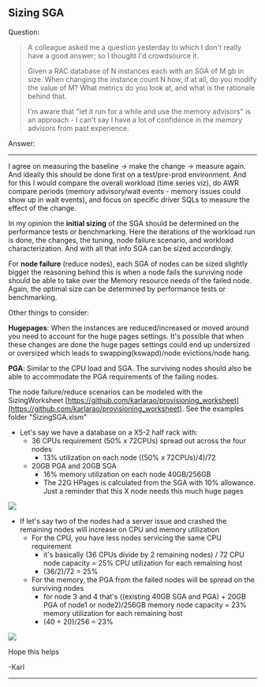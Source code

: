 

## Sizing SGA ##

Question: 
> A colleague asked me a question yesterday to which I don't really have a good answer; so I thought I'd crowdsource it. 
> 
> Given a RAC database of N instances each with an SGA of M gb in size. When changing the instance count N how, if at all, do you modify the value of M? What metrics do you look at, and what is the rationale behind that.
> 
> I'm aware that "let it run for a while and use the memory advisors" is an approach - I can't say I have a lot of confidence in the memory advisors from past experience.   
> 

Answer: 

----------

I agree on measuring the baseline -> make the change -> measure again. And ideally this should be done first on a test/pre-prod environment. And for this I would compare the overall workload (time series viz), do AWR compare periods (memory advisory/wait events - memory issues could show up in wait events), and focus on specific driver SQLs to measure the effect of the change. 

In my opinion the **initial sizing** of the SGA should be determined on the performance tests or benchmarking. Here the iterations of the workload run is done, the changes, the tuning, node failure scenario, and workload characterization. And with all that info SGA can be sized accordingly. 

For **node failure** (reduce nodes), each SGA of nodes can be sized slightly bigger the reasoning behind this is when a node fails the surviving node should be able to take over the Memory resource needs of the failed node. Again, the optimal size can be determined by performance tests or benchmarking. 

Other things to consider: 

**Hugepages**: When the instances are reduced/increased or moved around you need to account for the huge pages settings. It's possible that when these changes are done the huge pages settings could end up undersized or oversized which leads to swapping(kswapd)/node evictions/node hang.   

**PGA**: Similar to the CPU load and SGA. The surviving nodes should also be able to accommodate the PGA requirements of the failing nodes.

The node failure/reduce scenarios can be modeled with the SizingWorksheet [https://github.com/karlarao/provisioning_worksheet](https://github.com/karlarao/provisioning_worksheet). See the examples folder "SizingSGA.xlsm"

- Let's say we have a database on a X5-2 half rack with:
	- 36 CPUs requirement (50% x 72CPUs) spread out across the four nodes
		- 13% utilization on each node ((50% x 72CPUs)/4)/72
	- 20GB PGA and 20GB SGA       
		- 16% memory utilization on each node 40GB/256GB
		- The 22G HPages is calculated from the SGA with 10% allowance. Just a reminder that this X node needs this much huge pages

![](http://i.imgur.com/rpCbmJa.png)

- If let's say two of the nodes had a server issue and crashed the remaining nodes will increase on CPU and memory utilization 
	- For the CPU, you have less nodes servicing the same CPU requirement 
		- it's basically (36 CPUs divide by 2 remaining nodes) / 72 CPU node capacity = 25% CPU utilization for each remaining host
		- (36/2)/72 = 25%
	- For the memory, the PGA from the failed nodes will be spread on the surviving nodes
		- for node 3 and 4 that's ((existing 40GB SGA and PGA) + 20GB PGA of node1 or node2)/256GB memory node capacity  = 23% memory utilization for each remaining host
		- (40 + 20)/256 = 23%    

![](http://i.imgur.com/KA06miX.png)

Hope this helps


-Karl

----------
